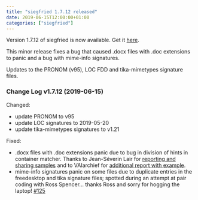 ```yaml
---
title: "siegfried 1.7.12 released"
date: 2019-06-15T12:00:00+01:00
categories: ["siegfried"]
---
```


Version 1.7.12 of siegfried is now available. Get it [here](/siegfried).

This minor release fixes a bug that caused .docx files with .doc extensions to panic and a bug with mime-info signatures.

Updates to the PRONOM (v95), LOC FDD and tika-mimetypes signature files.

### Change Log v1.7.12 (2019-06-15)

Changed:

- update PRONOM to v95
- update LOC signatures to 2019-05-20
- update tika-mimetypes signatures to v1.21

Fixed:

- .docx files with .doc extensions panic due to bug in division of hints in container matcher. Thanks to Jean-Séverin Lair for [reporting and sharing samples](https://github.com/richardlehane/siegfried/issues/126) and to VAIarchief for [additional report with example](https://github.com/richardlehane/siegfried/issues/127).
- mime-info signatures panic on some files due to duplicate entries in the freedesktop and tika signature files; spotted during an attempt at pair coding with Ross Spencer... thanks Ross and sorry for hogging the laptop! [#125](https://github.com/richardlehane/siegfried/issues/125)